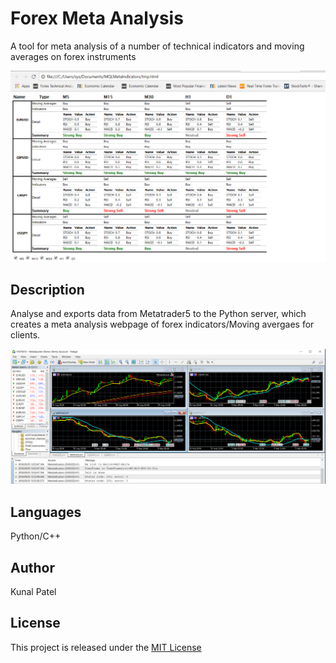 # Forex Meta Analysis
A tool for meta analysis of a number of technical indicators and moving averages on forex instruments 

![Screenshot](https://github.com/kpatel122/Forex-Meta-Analysis/blob/master/Images/forex.png)

## Description
Analyse and exports data from Metatrader5 to the Python server, which creates a meta analysis webpage of forex indicators/Moving avergaes
for clients. 

![Screenshot](https://github.com/kpatel122/Forex-Meta-Analysis/blob/master/Images/metatrader.png)

## Languages
Python/C++

## Author
Kunal Patel

## License
This project is released under the [MIT License](https://opensource.org/licenses/MIT) 


